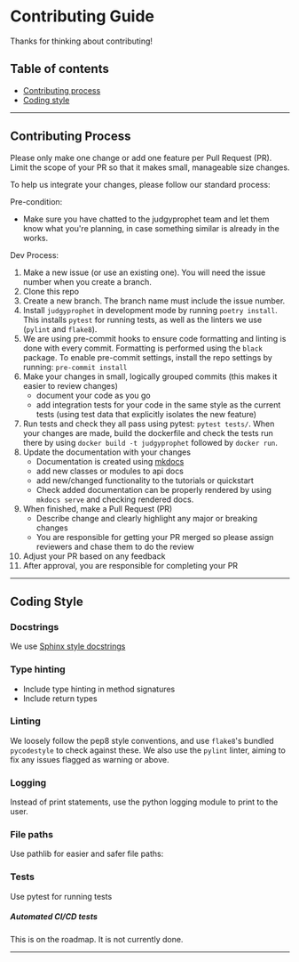 # Contributing Guide

Thanks for thinking about contributing!

## Table of contents
* [Contributing process](#process)
* [Coding style](#style)

---
<a name="process"></a>
## Contributing Process

Please only make one change or add one feature per Pull Request (PR). Limit the scope of your PR so that it makes small, manageable size changes.

To help us integrate your changes, please follow our standard process:

Pre-condition:
* Make sure you have chatted to the judgyprophet team and let them know what you're planning, in case something similar is already in the works.


Dev Process:
1. Make a new issue (or use an existing one). You will need the issue number when you create a branch.
2. Clone this repo
3. Create a new branch. The branch name must include the issue number.
4. Install `judgyprophet` in development mode by running `poetry install`. This installs `pytest` for running tests, as well as the linters we use (`pylint` and `flake8`).
5. We are using pre-commit hooks to ensure code formatting and linting is done with every commit. Formatting is performed using the `black` package. To enable pre-commit settings, install the repo settings by running:
        ```pre-commit install```
6. Make your changes in small, logically grouped commits (this makes it easier to review changes)
    - document your code as you go
    - add integration tests for your code in the same style as the current tests (using test data that explicitly isolates the new feature)
7. Run tests and check they all pass using pytest: `pytest tests/`. When your changes are made, build the dockerfile and check the tests run there by using `docker build -t judgyprophet` followed by `docker run`.
8. Update the documentation with your changes
    - Documentation is created using [mkdocs](https://mkdocstrings.github.io/)
    - add new classes or modules to api docs
    - add new/changed functionality to the tutorials or quickstart
    - Check added documentation can be properly rendered by using `mkdocs serve` and checking rendered docs.
9. When finished, make a Pull Request (PR)
    - Describe change and clearly highlight any major or breaking changes
    - You are responsible for getting your PR merged so please assign reviewers and chase them to do the review
10. Adjust your PR based on any feedback
11. After approval, you are responsible for completing your PR

---

<a name="style"></a>
## Coding Style

### Docstrings
We use [Sphinx style docstrings](https://sphinx-rtd-tutorial.readthedocs.io/en/latest/docstrings.html)

### Type hinting
* Include type hinting in method signatures
* Include return types

### Linting
We loosely follow the pep8 style conventions, and use `flake8`'s bundled `pycodestyle` to check against these. We also use the `pylint` linter, aiming to fix any issues flagged as warning or above.

### Logging
Instead of print statements, use the python logging module to print to the user.

### File paths
Use pathlib for easier and safer file paths:

### Tests
Use pytest for running tests

##### Automated CI/CD tests
This is on the roadmap. It is not currently done.

---
